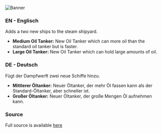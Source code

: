 ![Banner](banner.jpg)

### EN - Englisch
Adds a two new ships to the steam shipyard.
- **Medium Oil Tanker:** New Oil Tanker which can more oil than the standard oil tanker but is faster.
- **Large Oil Tanker:** New Oil Tanker which can hold large amounts of oil.

### DE - Deutsch 
Fügt der Dampfwerft zwei neue Schiffe hinzu.
- **Mittlerer Öltanker:** Neuer Öltanker, der mehr Öl fassen kann als der Standard-Öltanker, aber schneller ist.
- **Großer Öltanker:** Neuer Öltanker, der große Mengen Öl aufnehmen kann.

### Source
Full source is available [here](https://github.com/0skater0/Anno-1800-Mod-Collection/tree/main/%5BAddon%5D%20Additional%20Steam%20Ships)